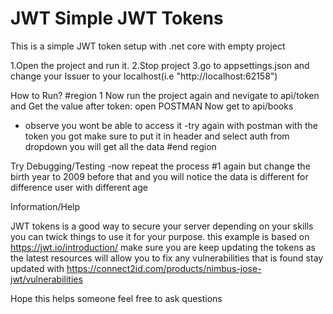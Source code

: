 # JWT Simple JWT Tokens
 
This is a simple JWT token setup with .net core with empty project

1.Open the project and run it.
2.Stop project
3.go to appsettings.json and change your Issuer to your localhost(i.e "http://localhost:62158")

How to Run?
#region 1
Now run the project again and nevigate to api/token and 
Get the value after token:
open POSTMAN
Now get to api/books
- observe you wont be able to access it
-try again with postman with the token you got make sure to put it in header and select auth from dropdown
   you will get all the data 
#end region

Try Debugging/Testing
-now repeat the process #1 again but change the birth year to 2009 before that
and you will notice the data is different for difference user with different age

Information/Help

JWT tokens is a good way to secure your server depending on your skills you can twick things to use it for your purpose.
this example is based on 
https://jwt.io/introduction/
make sure you are keep updating the tokens as the latest resources will allow you to fix any vulnerabilities that is found
stay updated with 
https://connect2id.com/products/nimbus-jose-jwt/vulnerabilities

Hope this helps someone feel free to ask questions
